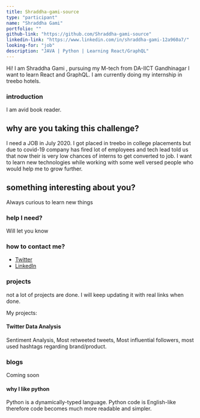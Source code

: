 ```yaml
---
title: Shraddha-gami-source
type: "participant"
name: "Shraddha Gami"
portfolio: ""
github-link: "https://github.com/Shraddha-gami-source"
linkedin-link: "https://www.linkedin.com/in/shraddha-gami-12a960a7/"
looking-for: "job"
description: "JAVA | Python | Learning React/GraphQL"
---
```


Hi! I am Shraddha Gami , pursuing my M-tech from DA-IICT Gandhinagar I want to learn React and GraphQL. I am currently doing my internship in treebo hotels.

### introduction

I am avid book reader. 

## why are you taking this challenge?

I need a JOB in July 2020.
I got placed in treebo in college placements but due to covid-19 company has fired lot of employees and tech lead told us that now their is very low chances of interns to get converted to job.
I want to learn new technologies while working with some well versed people who would help me to grow further. 

## something interesting about you?

Always curious to learn new things

### help I need?

Will let you know

### how to contact me?

- [Twitter](https://twitter.com/GamiShraddha)
- [LinkedIn](https://www.linkedin.com/in/shraddha-gami-12a960a7/)

### projects

not a lot of projects are done. I will keep updating it with real links when done.

My projects:

#### Twitter Data Analysis

Sentiment Analysis, Most retweeted tweets, Most influential followers,
most used hashtags regarding brand/product.

### blogs

Coming soon

#### why I like python

Python is a dynamically-typed language. Python code is English-like therefore code becomes much more readable and simpler.
